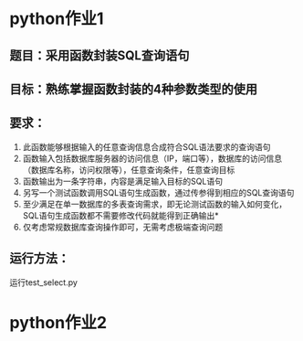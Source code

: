 # python作业1

## 题目：采用函数封装SQL查询语句

## 目标：熟练掌握函数封装的4种参数类型的使用
## 要求：

1. 此函数能够根据输入的任意查询信息合成符合SQL语法要求的查询语句
2. 函数输入包括数据库服务器的访问信息（IP，端口等），数据库的访问信息（数据库名称，访问权限等），任意查询条件，任意查询目标
3. 函数输出为一条字符串，内容是满足输入目标的SQL语句
4. 另写一个测试函数调用SQL语句生成函数，通过传参得到相应的SQL查询语句
5. 至少满足在单一数据库的多表查询需求，即无论测试函数的输入如何变化，SQL语句生成函数都不需要修改代码就能得到正确输出*
6. 仅考虑常规数据库查询操作即可，无需考虑极端查询问题

## 运行方法：
  运行test_select.py

# python作业2

